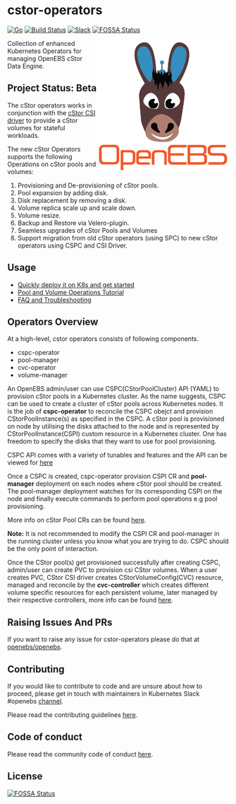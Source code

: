 # cstor-operators
[![Go](https://github.com/openebs/cstor-operators/workflows/Go/badge.svg)](https://github.com/openebs/cstor-operators/actions)
[![Build Status](https://travis-ci.org/openebs/cstor-operators.svg?branch=master)](https://travis-ci.org/openebs/cstor-operators)
[![Slack](https://img.shields.io/badge/JOIN-SLACK-blue)](https://kubernetes.slack.com/messages/openebs/)
[![FOSSA Status](https://app.fossa.com/api/projects/git%2Bgithub.com%2Fkmova%2Fcstor-operators.svg?type=shield)](https://app.fossa.com/projects/git%2Bgithub.com%2Fkmova%2Fcstor-operators?ref=badge_shield)

<img width="300" align="right" alt="OpenEBS Logo" src="https://raw.githubusercontent.com/cncf/artwork/master/projects/openebs/stacked/color/openebs-stacked-color.png" xmlns="http://www.w3.org/1999/html">

Collection of enhanced Kubernetes Operators for managing OpenEBS cStor Data Engine.

## Project Status: Beta

The cStor operators works in conjunction with the [cStor CSI driver](https://github.com/openebs/cstor-csi) to
provide a cStor volumes for stateful workloads.

The new cStor Operators supports the following Operations on cStor pools and volumes:
1. Provisioning and De-provisioning of cStor pools.
2. Pool expansion by adding disk.
3. Disk replacement by removing a disk.
4. Volume replica scale up and scale down.
5. Volume resize.
6. Backup and Restore via Velero-plugin.
7. Seamless upgrades of cStor Pools and Volumes
8. Support migration from old cStor operators (using SPC) to new cStor operators using CSPC and CSI Driver. 


## Usage

- [Quickly deploy it on K8s and get started](docs/quick.md)
- [Pool and Volume Operations Tutorial](docs/tutorial/intro.md)
- [FAQ and Troubleshooting](docs/troubleshooting/troubleshooting.md)

## Operators Overview

At a high-level, cstor operators consists of following components.
- cspc-operator
- pool-manager
- cvc-operator
- volume-manager

An OpenEBS admin/user can use CSPC(CStorPoolCluster) API (YAML) to provision cStor pools in a Kubernetes cluster.
As the name suggests, CSPC can be used to create a cluster of cStor pools across Kubernetes nodes.
It is the job of **cspc-operator** to reconcile the CSPC obejct and provision CStorPoolInstance(s) as specified 
in the CSPC. A cStor pool is provisioned on node by utilising the disks attached to the node and is represented by 
CStorPoolInstance(CSPI) custom resource in a Kubernetes cluster. One has freedom to specify the disks that they
want to use for pool provisioning.

CSPC API comes with a variety of tunables and features and the API can be viewed for [here](https://github.com/openebs/api/blob/master/pkg/apis/cstor/v1/cstorpoolcluster.go)

Once a CSPC is created, cspc-operator provision CSPI CR and **pool-manager** deployment on each nodes where cStor pool should 
be created. The pool-manager deployment watches for its corresponding CSPI on the node and finally execute commands to
perform pool operations e.g pool provisioning.

More info on cStor Pool CRs can be found [here](docs/developer-guide/cstor-pool.md).

**Note:** It is not recommended to modify the CSPI CR and pool-manager in the running cluster unless you know what you are 
trying to do. CSPC should be the only point of interaction.

Once the CStor pool(s) get provisioned successfully after creating CSPC, admin/user can create PVC to provision csi CStor volumes. When a user
creates PVC, CStor CSI driver creates CStorVolumeConfig(CVC) resource, managed and reconcile by the **cvc-controller** which creates
different volume specific resources for each persistent volume, later managed by their respective controllers, more info
can be found [here](docs/developer-guide/cstor-volume.md).


## Raising Issues And PRs

If you want to raise any issue for cstor-operators please do that at [openebs/openebs].

## Contributing

If you would like to contribute to code and are unsure about how to proceed, 
please get in touch with maintainers in Kubernetes Slack #openebs [channel]. 

Please read the contributing guidelines [here](./CONTRIBUTING.md).

## Code of conduct

Please read the community code of conduct [here](./CODE_OF_CONDUCT.md).

[Docker environment]: https://docs.docker.com/engine
[Go environment]: https://golang.org/doc/install
[openebs/openebs]: https://github.com/openebs/openebs
[channel]: https://kubernetes.slack.com/messages/openebs/


## License
[![FOSSA Status](https://app.fossa.com/api/projects/git%2Bgithub.com%2Fkmova%2Fcstor-operators.svg?type=large)](https://app.fossa.com/projects/git%2Bgithub.com%2Fkmova%2Fcstor-operators?ref=badge_large)
